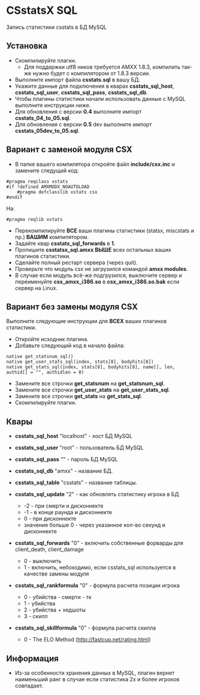 # CSstatsX SQL
Запись статистики csstats в БД MySQL

## Установка
* Скомпилируйте плагин.
	* Для поддержки utf8 ников требуется AMXX 1.8.3, компилить так-же нужно будет с компилятором от 1.8.3 версии.
* Выполните импорт файла **csstats.sql** в вашу БД.
* Укажите данные для подключения в кварах **csstats_sql_host**, **csstats_sql_user**, **csstats_sql_pass**, **csstats_sql_db**.
* Чтобы плагины статистики начали использовать данные с MySQL выполните инструкции ниже.
* Для обновления с версии **0.4** выполните импорт **csstats_04_to_05.sql**.
* Для обновления с версии **0.5** dev выполните импорт **csstats_05dev_to_05.sql**.

## Вариант с заменой модуля CSX

* В папке вашего компилятора откройте файл **include/csx.inc** и замените следущий код:
```
#pragma reqclass xstats
#if !defined AMXMODX_NOAUTOLOAD
	#pragma defclasslib xstats csx
#endif
```
На:
```
#pragma reqlib xstats
```
* Перекомпилируйте **ВСЕ** ваши плагины статистики (statsx, miscstats и пр.) **ВАШИМ** компилятором.
* Задайте квар **csstats_sql_forwards** в **1**.
* Пропишите **csstatsx_sql.amxx** **ВЫШЕ** всех остальных ваших плагинов статистики.
* Сделайте полный рестарт сервера (через quit).
* Проверьте что модуль csx не загрузился командой **amxx modules**.
* В случае если модуль всё-же подгрузился, выключите сервер и переименуйте **csx_amxx_i386.so** в **csx_amxx_i386.so.bak** если сервер на Linux. 

## Вариант без замены модуля CSX
Выполните следующие инструкции для **ВСЕХ** ваших плагинов статистики.
* Откройте исходник плагина.
* Добавьте следующий код в начало файла:
```
native get_statsnum_sql()
native get_user_stats_sql(index, stats[8], bodyhits[8])
native get_stats_sql(index, stats[8], bodyhits[8], name[], len, authid[] = "", authidlen = 0)
```
* Замените все строчки **get_statsnum** на **get_statsnum_sql**.
* Замените все строчки **get_user_stats** на **get_user_stats_sql**.
* Замените все строчки **get_stats** на **get_stats_sql**.
* Скомпилируйте плагин.

## Квары
* **csstats_sql_host** "localhost" - хост БД MySQL
* **csstats_sql_user** "root" - пользователь БД MySQL
* **csstats_sql_pass** "" - пароль БД MySQL
* **csstats_sql_db** "amxx" - название БД.
* **csstats_sql_table** "csstats" - название таблицы.
* **csstats_sql_update** "2" - как обновлять статистику игрока в БД
	* -2 					- при смерти и дисконнекте
	* -1					- в конце раунда и дисконнекте
	* 0 					- при дисконнекте
	* значение больше 0 	- через указанное кол-во секунд и дисконнекте
* **csstats_sql_forwards** "0" - включить собственные форварды для client_death, client_damage
	* 0			- выключить
	* 1			- включить, небоходимо, если csstats_sql используется в качестве замены модуля
	
* **csstats_sql_rankformula** "0" - формула расчета позиции игрока
	* 0			- убийства - смерти - тк
	* 1			- убийства
	* 2			- убийства + хедшоты
	* 3			- скилл
* **csstats_sql_skillformula** "0" - формула расчета скилла
	* 0			- The ELO Method (http://fastcup.net/rating.html)

## Информация
* Из-за особенности хранения данных в MySQL, плагин вернет наименьший ранг в случае если статистика 2х и более игроков совпадает.
